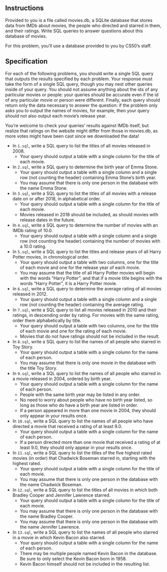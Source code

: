 ## Instructions

Provided to you is a file called movies.db, a SQLite database that stores data from IMDb about movies, the people who directed and starred in them, and their ratings. Write SQL queries to answer questions about this database of movies.

For this problem, you’ll use a database provided to you by CS50’s staff.


## Specification

For each of the following problems, you should write a single SQL query that outputs the results specified by each problem. Your response must take the form of a single SQL query, though you may nest other queries inside of your query. You should not assume anything about the ids of any particular movies or people: your queries should be accurate even if the id of any particular movie or person were different. Finally, each query should return only the data necessary to answer the question: if the problem only asks you to output the names of movies, for example, then your query should not also output each movie’s release year.

You’re welcome to check your queries’ results against IMDb itself, but realize that ratings on the website might differ from those in movies.db, as more votes might have been cast since we downloaded the data!

- In `1.sql`, write a SQL query to list the titles of all movies released in 2008.
    * Your query should output a table with a single column for the title of each movie.
- In `2.sql`, write a SQL query to determine the birth year of Emma Stone.
    * Your query should output a table with a single column and a single row (not counting the header) containing Emma Stone’s birth year.
    * You may assume that there is only one person in the database with the name Emma Stone.
- In `3.sql`, write a SQL query to list the titles of all movies with a release date on or after 2018, in alphabetical order.
    * Your query should output a table with a single column for the title of each movie.
    * Movies released in 2018 should be included, as should movies with release dates in the future.
- In `4.sql`, write a SQL query to determine the number of movies with an IMDb rating of 10.0.
    * Your query should output a table with a single column and a single row (not counting the header) containing the number of movies with a 10.0 rating.
- In `5.sql`, write a SQL query to list the titles and release years of all Harry Potter movies, in chronological order.
    * Your query should output a table with two columns, one for the title of each movie and one for the release year of each movie.
    * You may assume that the title of all Harry Potter movies will begin with the words “Harry Potter”, and that if a movie title begins with the words “Harry Potter”, it is a Harry Potter movie.
- In `6.sql`, write a SQL query to determine the average rating of all movies released in 2012.
    * Your query should output a table with a single column and a single row (not counting the header) containing the average rating.
- In `7.sql`, write a SQL query to list all movies released in 2010 and their ratings, in descending order by rating. For movies with the same rating, order them alphabetically by title.
    * Your query should output a table with two columns, one for the title of each movie and one for the rating of each movie.
    * Movies that do not have ratings should not be included in the result.
- In `8.sql`, write a SQL query to list the names of all people who starred in Toy Story.
    * Your query should output a table with a single column for the name of each person.
    * You may assume that there is only one movie in the database with the title Toy Story.
- In `9.sql`, write a SQL query to list the names of all people who starred in a movie released in 2004, ordered by birth year.
    * Your query should output a table with a single column for the name of each person.
    * People with the same birth year may be listed in any order.
    * No need to worry about people who have no birth year listed, so long as those who do have a birth year are listed in order.
    * If a person appeared in more than one movie in 2004, they should only appear in your results once.
- In `10.sql`, write a SQL query to list the names of all people who have directed a movie that received a rating of at least 9.0.
    * Your query should output a table with a single column for the name of each person.
    * If a person directed more than one movie that received a rating of at least 9.0, they should only appear in your results once.
- In `11.sql`, write a SQL query to list the titles of the five highest rated movies (in order) that Chadwick Boseman starred in, starting with the highest rated.
    * Your query should output a table with a single column for the title of each movie.
    * You may assume that there is only one person in the database with the name Chadwick Boseman.
- In `12.sql`, write a SQL query to list the titles of all movies in which both Bradley Cooper and Jennifer Lawrence starred.
    * Your query should output a table with a single column for the title of each movie.
    * You may assume that there is only one person in the database with the name Bradley Cooper.
    * You may assume that there is only one person in the database with the name Jennifer Lawrence.
- In `13.sql`, write a SQL query to list the names of all people who starred in a movie in which Kevin Bacon also starred.
    * Your query should output a table with a single column for the name of each person.
    * There may be multiple people named Kevin Bacon in the database. Be sure to only select the Kevin Bacon born in 1958.
    * Kevin Bacon himself should not be included in the resulting list.

